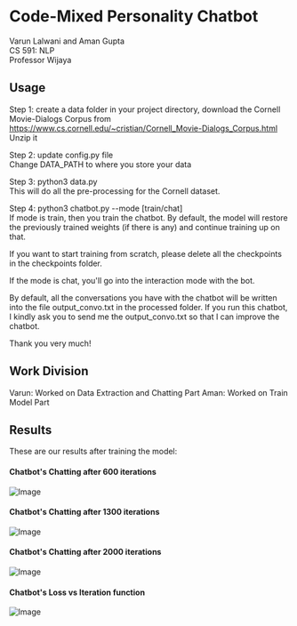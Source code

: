 # Code-Mixed Personality Chatbot
 Varun Lalwani and Aman Gupta<br>
 CS 591: NLP<br>
 Professor Wijaya<br>

<h2>Usage</h2>

Step 1: create a data folder in your project directory, download
the Cornell Movie-Dialogs Corpus from
https://www.cs.cornell.edu/~cristian/Cornell_Movie-Dialogs_Corpus.html
Unzip it

Step 2: update config.py file<br>
Change DATA_PATH to where you store your data

Step 3: python3 data.py<br>
This will do all the pre-processing for the Cornell dataset.

Step 4:
python3 chatbot.py --mode [train/chat] <br>
If mode is train, then you train the chatbot. By default, the model will
restore the previously trained weights (if there is any) and continue
training up on that.

If you want to start training from scratch, please delete all the checkpoints
in the checkpoints folder.

If the mode is chat, you'll go into the interaction mode with the bot.

By default, all the conversations you have with the chatbot will be written
into the file output_convo.txt in the processed folder. If you run this chatbot,
I kindly ask you to send me the output_convo.txt so that I can improve
the chatbot.


Thank you very much!

## Work Division
Varun: Worked on Data Extraction and Chatting Part
Aman: Worked on Train Model Part

## Results
These are our results after training the model:
#### Chatbot's Chatting after 600 iterations
![Image](./test_at_600_iters_chatbot.PNG)
#### Chatbot's Chatting after 1300 iterations
![Image](./test_at_1300_iters_chatbot.PNG)
#### Chatbot's Chatting after 2000 iterations
![Image](./test_at_2000_iters_chatbot.PNG)
#### Chatbot's Loss vs Iteration function
![Image](./chabot_iter_vs_loss.PNG)
